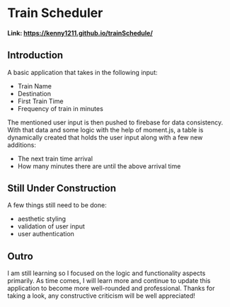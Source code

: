 # Train Scheduler

#### Link: https://kenny1211.github.io/trainSchedule/

## Introduction

A basic application that takes in the following input:

* Train Name
* Destination
* First Train Time
* Frequency of train in minutes

The mentioned user input is then pushed to firebase for data consistency. With that data and some logic with the help of moment.js, a table is dynamically created that holds the user input along with a few new additions:

* The next train time arrival
* How many minutes there are until the above arrival time

## Still Under Construction
A few things still need to be done:

* aesthetic styling
* validation of user input
* user authentication

## Outro
I am still learning so I focused on the logic and functionality aspects primarily. As time comes, I will learn more and continue to update this application to become more well-rounded and professional. Thanks for taking a look, any constructive criticism will be well appreciated!


